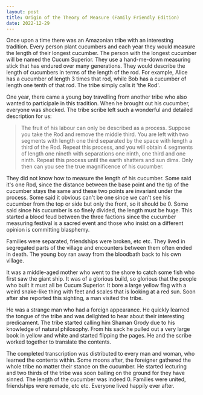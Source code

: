 ```yaml
---
layout: post
title: Origin of the Theory of Measure (Family Friendly Edition)
date: 2022-12-29
---
```


Once upon a time there was an Amazonian tribe with an interesting tradition. Every person plant cucumbers and each year they would measure the length of their longest cucumber. The person with the longest cucumber will be named the Cucum Superior. They use a hand-me-down measuring stick that has endured over many generations. They would describe the length of cucumbers in terms of the length of the rod. For example, Alice has a cucumber of length 3 times that rod, while Bob has a cucumber of length one tenth of that rod. The tribe simply calls it 'the Rod'.

One year, there came a young boy travelling from another tribe who also wanted to participale in this tradition. When he brought out his cucumber, everyone was shocked. The tribe scribe left such a wonderful and detailed description for us:

> The fruit of his labour can only be described as a process. Suppose you take the Rod and remove the middle third. You are left with two segments with length one third separated by the space with length a third of the Rod. Repeat this process, and you will obtain 4 segments of length one nineth with separations one ninth, one third and one ninth. Repeat this process until the earth shatters and sun dims. Only then can you see the true magnificence of his cucumber.

They did not know how to measure the length of his cucumber. Some said it's one Rod, since the distance between the base point and the tip of the cucumber stays the same and these two points are invariant under the process. Some said it obvious can't be one since we can't see his cucumber from the top or side but only the front, so it should be 0. Some said since his cucumber is so finely divided, the length must be huge. This started a blood feud between the three factions since the cucumber measuring festival is a sacred event and those who insist on a different opinion is committing blasphemy.

Families were separated, friendships were broken, etc etc. They lived in segregated parts of the village and encounters between them often ended in death. The young boy ran away from the bloodbath back to his own village.

It was a middle-aged mother who went to the shore to catch some fish who first saw the giant ship. It was of a glorious build, so glorious that the people who built it must all be Cucum Superior. It bore a large yellow flag with a weird snake-like thing with feet and scales that is looking at a red sun. Soon after she reported this sighting, a man visited the tribe. 

He was a strange man who had a foreign appearance. He quickly learned the tongue of the tribe and was delighted to hear about their interesting predicament. The tribe started calling him Shaman Grody due to his knowledge of natural philosophy. From his sack he pulled out a very large book in yellow and white and started flipping the pages. He and the scribe worked together to translate the contents.

The completed transcription was distributed to every man and woman, who learned the contents within. Some moons after, the foreigner gathered the whole tribe no matter their stance on the cucumber. He started lecturing and two thirds of the tribe was soon balling on the ground for they have sinned. The length of the cucumber was indeed 0. Families were united, friendships were remade, etc etc. Everyone lived happily ever after.